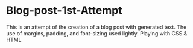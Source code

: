 # Blog-post-1st-Attempt
This is an attempt of the creation of a blog post with generated text. The use of margins, padding, and font-sizing used lightly. Playing with CSS &amp; HTML
